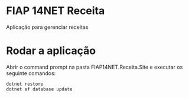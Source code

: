# FIAP 14NET Receita

Aplicação para gerenciar receitas

# Rodar a aplicação

Abrir o command prompt na pasta FIAP14NET.Receita.Site e executar os seguinte comandos:

```
dotnet restore
dotnet ef database update
```
